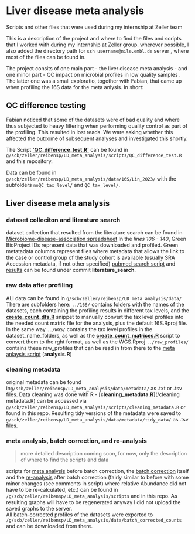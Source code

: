 # Liver disease meta analysis
Scripts and other files that were used during my internship at Zeller team

This is a description of the project and where to find the files and scripts that I worked with during my internship at Zeller group.
wherever possible, I also added the directory path for `ssh username@nile.embl.de` server , where most of the files can be found in.

The project consits of one main part - the liver disease meta analysis - and one minor part - QC impact on microbial profiles in low quality samples . The latter one was a small exploratio, together with Fabian, that came up when profiling the 16S data for the meta anlysis. In short: 

## QC difference testing
Fabian noticed that some of the datasets were of bad quality and where thus subjected to heavy filtering when performing quality control as part of the profiling. This resulted in lost reads. We ware asking whether this affected the outcome of subsequent analyses and investigated this shortly. 

The Script [**'QC_difference_test.R'**](/QC_difference_test.R) can be found in `g/scb/zeller/reibensp/LD_meta_analysis/scripts/QC_difference_test.R` and this repository. 

Data can be found in `g/scb/zeller/reibensp/LD_meta_analysis/data/16S/Lin_2023/` with the subfolders `noQC_tax_level/` and `QC_tax_level/`. 

## Liver disease meta analysis ###### 
### dataset colleciton and literature search 
dataset collection that resulted from the literature search can be found in [Microbiome-disease-association spreadsheet](https://docs.google.com/spreadsheets/d/1lqbHJrT2GXUAKYTmvlJhKC2kbS035wCi6HPpivI93AU/edit) 
In the _lines 106 - 140_, Green BioProject IDs represent data that was downloaded and profiled. 
Green metatadata columns represent files where metadata that allows the link to the case or control group of the study cohort is available (usually SRA Accession metadata, if not other specified) [pubmed search script](/do_pubmed_search.py)  and [results](/Python_Pubmed_search.xlsx) can be found under commit **literature_search**. 

### raw data after profiling 
ALl data can be found in `g/scb/zeller/reibensp/LD_meta_analysis/data/` There are subfolders here:
`../16S/` contains folders with the names of the datasets, each containing the profiling results in different tax levels, and the [**create_count_dfs.R**](/create_count_dfs.R) snippet to manually convert the tax level profiles into the needed count matrix file for the analysis, plus the default 16S.Rproj file.
In the same way `../WGS/` contains the tax level profiles in the dataset_name_folders, as well as the [**create_count_matrices.R**](/create_count_matrices.R) script to convert them to the rght format, as well as the WGS.Rproj
`../raw_profiles/` contains these raw_profiles that can be read in from there to the [meta anlaysis script](/analysis.R) (**analysis.R**)


### cleaning metadata 
original metadata can be found in`g/scb/zeller/reibensp/LD_meta_analysis/data/metadata/` as .txt or .tsv files. Data cleaning was done with R - [**cleaning_metadata.R**](/cleaning metadata.R) can be accessed via `g/scb/zeller/reibensp/LD_meta_analysis/scripts/cleaning_metadata.R` or found in this repo. 
Resulting tidy versions of the metadata were saved to `g/scb/zeller/reibensp/LD_meta_analysis/data/metadata/tidy_data/` as .tsv files.

### meta analysis, batch correction, and re-analysis

>  more detailed description coming soon, for now, only the description of where to find the scripts and data

scripts for [meta analysis](/analysis.R) before batch correction, the [batch correction](/correct_batches.r) itself and the [re-analysis](/batch_corrected_analysis.R) after batch correction (fairly similar to before with some minor changes (see comments in script) where relative Abundance did not have to be re-calculated, etc.) can be found in `/g/scb/zeller/reibensp/LD_meta_analysis/scripts` and in this repo.
As resulting graphs will have to be regenerated anyway I did not upload the saved graphs to the server.  
All batch-corrected profiles of the datasets were exported to `/g/scb/zeller/reibensp/LD_meta_analysis/data/batch_corrected_counts` and can be downloaded from there.

